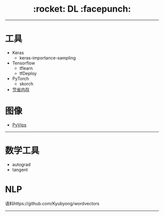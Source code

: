 <h1 align = "center">:rocket: DL :facepunch:</h1>

---
# 工具
- Keras
  - keras-importance-sampling
- Tensorflow
  - tflearn
  - tfDeploy
- PyTorch
    - skorch
- [节省内存][2]

# 图像
- [PyVips][1]

---
# 数学工具
- autograd
- tangent

# NLP
语料https://github.com/Kyubyong/wordvectors

---
[1]: https://github.com/jcupitt/pyvips
[2]: https://github.com/openai/gradient-checkpointing
